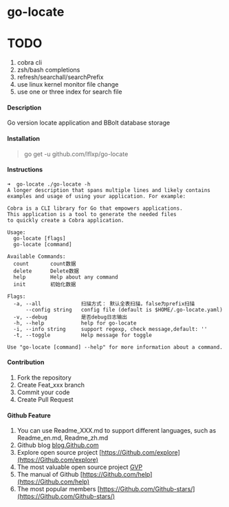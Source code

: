 # go-locate

# TODO

1. cobra cli
2. zsh/bash completions
3. refresh/searchall/searchPrefix
4. use linux kernel monitor file change
5. use one or three index for search file

#### Description
Go version locate application and BBolt database storage

#### Installation

> go get -u github.com/lflxp/go-locate

#### Instructions

```
➜  go-locate ./go-locate -h                   
A longer description that spans multiple lines and likely contains
examples and usage of using your application. For example:

Cobra is a CLI library for Go that empowers applications.
This application is a tool to generate the needed files
to quickly create a Cobra application.

Usage:
  go-locate [flags]
  go-locate [command]

Available Commands:
  count       count数据
  delete      Delete数据
  help        Help about any command
  init        初始化数据

Flags:
  -a, --all             扫描方式： 默认全表扫描，false为prefix扫描
      --config string   config file (default is $HOME/.go-locate.yaml)
  -v, --debug           是否debug日志输出
  -h, --help            help for go-locate
  -i, --info string     support regexp, check message,default: ''
  -t, --toggle          Help message for toggle

Use "go-locate [command] --help" for more information about a command.
```

#### Contribution

1.  Fork the repository
2.  Create Feat_xxx branch
3.  Commit your code
4.  Create Pull Request


#### Github Feature

1.  You can use Readme\_XXX.md to support different languages, such as Readme\_en.md, Readme\_zh.md
2.  Github blog [blog.Github.com](https://blog.Github.com)
3.  Explore open source project [https://Github.com/explore](https://Github.com/explore)
4.  The most valuable open source project [GVP](https://Github.com/gvp)
5.  The manual of Github [https://Github.com/help](https://Github.com/help)
6.  The most popular members  [https://Github.com/Github-stars/](https://Github.com/Github-stars/)
